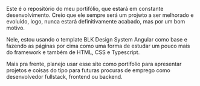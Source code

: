 Este é o repositório do meu portifólio, que estará em constante desenvolvimento. Creio que ele sempre será um projwto a ser melhorado e evoluído, logo, nunca estará definitivamente acabado, mas por um bom motivo. 

Nele, estou usando o template BLK Design System Angular como base e fazendo as páginas por cima como uma forma de estudar um pouco mais do framework e também de HTML, CSS e Typescript.

Mais pra frente, planejo usar esse site como portifolio para apresentar projetos e coisas do tipo para futuras procuras de emprego como desenvolvedor fullstack, frontend ou backend.
